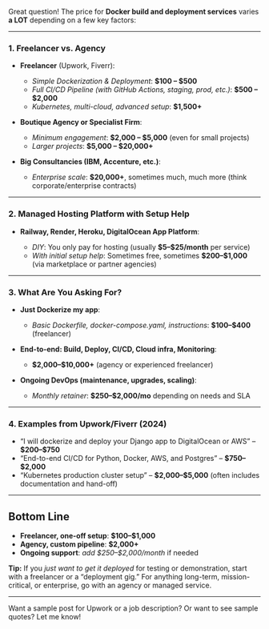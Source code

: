 Great question! The price for **Docker build and deployment services** varies **a LOT** depending on a few key factors:

---

### 1. **Freelancer vs. Agency**

* **Freelancer** (Upwork, Fiverr):

  * *Simple Dockerization & Deployment*: **\$100 – \$500**
  * *Full CI/CD Pipeline (with GitHub Actions, staging, prod, etc.)*: **\$500 – \$2,000**
  * *Kubernetes, multi-cloud, advanced setup*: **\$1,500+**

* **Boutique Agency or Specialist Firm**:

  * *Minimum engagement*: **\$2,000 – \$5,000** (even for small projects)
  * *Larger projects*: **\$5,000 – \$20,000+**

* **Big Consultancies (IBM, Accenture, etc.)**:

  * *Enterprise scale*: **\$20,000+**, sometimes much, much more (think corporate/enterprise contracts)

---

### 2. **Managed Hosting Platform with Setup Help**

* **Railway, Render, Heroku, DigitalOcean App Platform**:

  * *DIY*: You only pay for hosting (usually **\$5–\$25/month** per service)
  * *With initial setup help*: Sometimes free, sometimes **\$200–\$1,000** (via marketplace or partner agencies)

---

### 3. **What Are You Asking For?**

* **Just Dockerize my app**:

  * *Basic Dockerfile, docker-compose.yaml, instructions*: **\$100–\$400** (freelancer)
* **End-to-end: Build, Deploy, CI/CD, Cloud infra, Monitoring**:

  * **\$2,000–\$10,000+** (agency or experienced freelancer)
* **Ongoing DevOps (maintenance, upgrades, scaling)**:

  * *Monthly retainer*: **\$250–\$2,000/mo** depending on needs and SLA

---

### 4. **Examples from Upwork/Fiverr (2024)**

* “I will dockerize and deploy your Django app to DigitalOcean or AWS” – **\$200–\$750**
* “End-to-end CI/CD for Python, Docker, AWS, and Postgres” – **\$750–\$2,000**
* “Kubernetes production cluster setup” – **\$2,000–\$5,000** (often includes documentation and hand-off)

---

## **Bottom Line**

* **Freelancer, one-off setup**: **\$100–\$1,000**
* **Agency, custom pipeline**: **\$2,000+**
* **Ongoing support**: *add \$250–\$2,000/month* if needed

**Tip:**
If you *just want to get it deployed* for testing or demonstration, start with a freelancer or a “deployment gig.” For anything long-term, mission-critical, or enterprise, go with an agency or managed service.

---

Want a sample post for Upwork or a job description?
Or want to see sample quotes?
Let me know!
